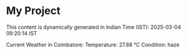 # My Project

This content is dynamically generated in Indian Time (IST): 2025-03-04 09:20:14 IST


Current Weather in Coimbatore:
Temperature: 27.88 °C
Condition: haze
